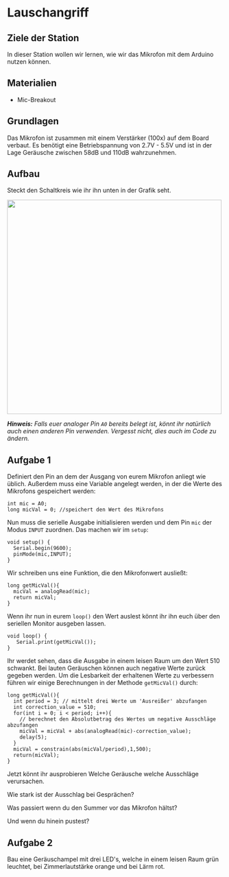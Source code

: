 # Lauschangriff

## Ziele der Station
In dieser Station wollen wir lernen, wie wir das Mikrofon mit dem Arduino nutzen können.

## Materialien
* Mic-Breakout

## Grundlagen
Das Mikrofon ist zusammen mit einem Verstärker (100x) auf dem Board verbaut.
Es benötigt eine Betriebspannung von 2.7V&nbsp;-&nbsp;5.5V und ist in der Lage Geräusche zwischen 58dB und 110dB wahrzunehmen.

## Aufbau

Steckt den Schaltkreis wie ihr ihn unten in der Grafik seht.

<img src="https://raw.githubusercontent.com/sensebox/resources/master/images/edu/aufbau_station_lauschangriff.png?raw=true" width="500"/>

***Hinweis:*** *Falls euer analoger Pin `A0` bereits belegt ist, könnt ihr natürlich auch einen anderen Pin verwenden. Vergesst nicht, dies auch im Code zu ändern.*

## Aufgabe 1
Definiert den Pin an dem der Ausgang von eurem Mikrofon anliegt wie üblich. Außerdem muss eine Variable angelegt werden, in der die Werte des Mikrofons gespeichert werden:

```
int mic = A0;
long micVal = 0; //speichert den Wert des Mikrofons
```

Nun muss die serielle Ausgabe initialisieren werden und dem Pin `mic` der Modus `INPUT` zuordnen. Das machen wir im `setup`:

```
void setup() {  
  Serial.begin(9600);
  pinMode(mic,INPUT);
}

```
Wir schreiben uns eine Funktion, die den Mikrofonwert ausließt:

```
long getMicVal(){
  micVal = analogRead(mic);
  return micVal;
}
```
Wenn ihr nun in eurem `loop()` den Wert auslest könnt ihr ihn euch über den seriellen Monitor ausgeben lassen.

```
void loop() {
   Serial.print(getMicVal());
}
```

Ihr werdet sehen, dass die Ausgabe in einem leisen Raum um den Wert 510 schwankt. Bei lauten Geräuschen können auch negative Werte zurück gegeben werden.
Um die Lesbarkeit der erhaltenen Werte zu verbessern führen wir einige Berechnungen in der Methode `getMicVal()` durch:

```
long getMicVal(){
  int period = 3; // mittelt drei Werte um 'Ausreißer' abzufangen
  int correction_value = 510;
  for(int i = 0; i < period; i++){
    // berechnet den Absolutbetrag des Wertes um negative Ausschläge abzufangen
    micVal = micVal + abs(analogRead(mic)-correction_value);
    delay(5);
  }
  micVal = constrain(abs(micVal/period),1,500);    
  return(micVal);
}
```
Jetzt könnt ihr ausprobieren Welche Geräusche welche Ausschläge verursachen.

Wie stark ist der Ausschlag bei Gesprächen?

Was passiert wenn du den Summer vor das Mikrofon hältst?

Und wenn du hinein pustest?

## Aufgabe 2
Bau eine Geräuschampel mit drei LED's, welche in einem leisen Raum grün leuchtet, bei Zimmerlautstärke orange und bei Lärm rot.
